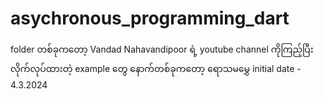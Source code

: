 # asychronous_programming_dart

folder တစ်ခုကတော့ Vandad Nahavandipoor ရဲ့ youtube channel ကိုကြည့်ပြီး လိုက်လုပ်ထားတဲ့ example တွေ
နောက်တစ်ခုကတော့ ရောသမမွှေ
initial date - 4.3.2024
